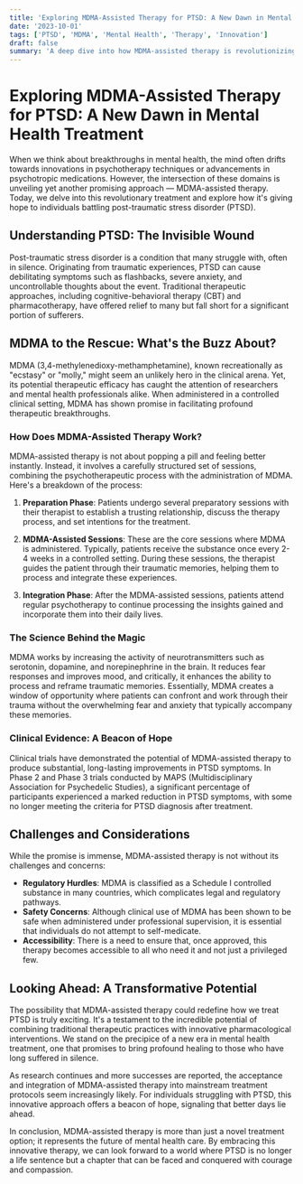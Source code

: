 ```yaml
---
title: 'Exploring MDMA-Assisted Therapy for PTSD: A New Dawn in Mental Health Treatment'
date: '2023-10-01'
tags: ['PTSD', 'MDMA', 'Mental Health', 'Therapy', 'Innovation']
draft: false
summary: 'A deep dive into how MDMA-assisted therapy is revolutionizing the treatment of PTSD, bringing hope and healing to those who need it most.'
---
```


# Exploring MDMA-Assisted Therapy for PTSD: A New Dawn in Mental Health Treatment

When we think about breakthroughs in mental health, the mind often drifts towards innovations in psychotherapy techniques or advancements in psychotropic medications. However, the intersection of these domains is unveiling yet another promising approach — MDMA-assisted therapy. Today, we delve into this revolutionary treatment and explore how it's giving hope to individuals battling post-traumatic stress disorder (PTSD).

## Understanding PTSD: The Invisible Wound

Post-traumatic stress disorder is a condition that many struggle with, often in silence. Originating from traumatic experiences, PTSD can cause debilitating symptoms such as flashbacks, severe anxiety, and uncontrollable thoughts about the event. Traditional therapeutic approaches, including cognitive-behavioral therapy (CBT) and pharmacotherapy, have offered relief to many but fall short for a significant portion of sufferers.

## MDMA to the Rescue: What's the Buzz About?

MDMA (3,4-methylenedioxy-methamphetamine), known recreationally as "ecstasy" or "molly," might seem an unlikely hero in the clinical arena. Yet, its potential therapeutic efficacy has caught the attention of researchers and mental health professionals alike. When administered in a controlled clinical setting, MDMA has shown promise in facilitating profound therapeutic breakthroughs.

### How Does MDMA-Assisted Therapy Work?

MDMA-assisted therapy is not about popping a pill and feeling better instantly. Instead, it involves a carefully structured set of sessions, combining the psychotherapeutic process with the administration of MDMA. Here's a breakdown of the process:

1. **Preparation Phase**: Patients undergo several preparatory sessions with their therapist to establish a trusting relationship, discuss the therapy process, and set intentions for the treatment.

2. **MDMA-Assisted Sessions**: These are the core sessions where MDMA is administered. Typically, patients receive the substance once every 2-4 weeks in a controlled setting. During these sessions, the therapist guides the patient through their traumatic memories, helping them to process and integrate these experiences.

3. **Integration Phase**: After the MDMA-assisted sessions, patients attend regular psychotherapy to continue processing the insights gained and incorporate them into their daily lives.

### The Science Behind the Magic

MDMA works by increasing the activity of neurotransmitters such as serotonin, dopamine, and norepinephrine in the brain. It reduces fear responses and improves mood, and critically, it enhances the ability to process and reframe traumatic memories. Essentially, MDMA creates a window of opportunity where patients can confront and work through their trauma without the overwhelming fear and anxiety that typically accompany these memories.

### Clinical Evidence: A Beacon of Hope

Clinical trials have demonstrated the potential of MDMA-assisted therapy to produce substantial, long-lasting improvements in PTSD symptoms. In Phase 2 and Phase 3 trials conducted by MAPS (Multidisciplinary Association for Psychedelic Studies), a significant percentage of participants experienced a marked reduction in PTSD symptoms, with some no longer meeting the criteria for PTSD diagnosis after treatment.

## Challenges and Considerations

While the promise is immense, MDMA-assisted therapy is not without its challenges and concerns:

- **Regulatory Hurdles**: MDMA is classified as a Schedule I controlled substance in many countries, which complicates legal and regulatory pathways.
- **Safety Concerns**: Although clinical use of MDMA has been shown to be safe when administered under professional supervision, it is essential that individuals do not attempt to self-medicate.
- **Accessibility**: There is a need to ensure that, once approved, this therapy becomes accessible to all who need it and not just a privileged few.

## Looking Ahead: A Transformative Potential

The possibility that MDMA-assisted therapy could redefine how we treat PTSD is truly exciting. It's a testament to the incredible potential of combining traditional therapeutic practices with innovative pharmacological interventions. We stand on the precipice of a new era in mental health treatment, one that promises to bring profound healing to those who have long suffered in silence.

As research continues and more successes are reported, the acceptance and integration of MDMA-assisted therapy into mainstream treatment protocols seem increasingly likely. For individuals struggling with PTSD, this innovative approach offers a beacon of hope, signaling that better days lie ahead.

In conclusion, MDMA-assisted therapy is more than just a novel treatment option; it represents the future of mental health care. By embracing this innovative therapy, we can look forward to a world where PTSD is no longer a life sentence but a chapter that can be faced and conquered with courage and compassion.
